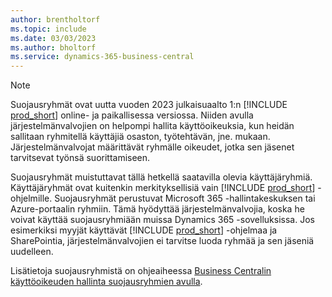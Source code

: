 ```yaml
---
author: brentholtorf
ms.topic: include
ms.date: 03/03/2023
ms.author: bholtorf
ms.service: dynamics-365-business-central
---
```


> [!NOTE]
> Suojausryhmät ovat uutta vuoden 2023 julkaisuaalto 1:n [!INCLUDE [prod_short](prod_short.md)] online- ja paikallisessa versiossa. Niiden avulla järjestelmänvalvojien on helpompi hallita käyttöoikeuksia, kun heidän sallitaan ryhmitellä käyttäjiä osaston, työtehtävän, jne. mukaan. Järjestelmänvalvojat määrittävät ryhmälle oikeudet, jotka sen jäsenet tarvitsevat työnsä suorittamiseen.
>
> Suojausryhmät muistuttavat tällä hetkellä saatavilla olevia käyttäjäryhmiä. Käyttäjäryhmät ovat kuitenkin merkityksellisiä vain [!INCLUDE [prod_short](prod_short.md)] -ohjelmille. Suojausryhmät perustuvat Microsoft 365 -hallintakeskuksen tai Azure-portaalin ryhmiin. Tämä hyödyttää järjestelmänvalvojia, koska he voivat käyttää suojausryhmiään muissa Dynamics 365 -sovelluksissa. Jos esimerkiksi myyjät käyttävät [!INCLUDE [prod_short](prod_short.md)] -ohjelmaa ja SharePointia, järjestelmänvalvojien ei tarvitse luoda ryhmää ja sen jäseniä uudelleen.
>
> Lisätietoja suojausryhmistä on ohjeaiheessa [ Business Centralin käyttöoikeuden hallinta suojausryhmien avulla](../ui-security-groups.md).